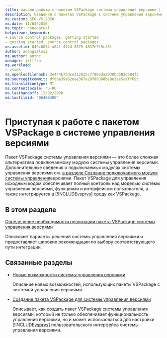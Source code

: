 ```yaml
---
title: начало работы с пакетом VSPackage системы управления версиями | Документация Майкрософт
description: Сведения о пакетах VSPackage в системе управления версиями в Visual Studio и о том, как они являются более расширенной альтернативой подключаемым модулям системы управления версиями.
ms.custom: SEO-VS-2020
ms.date: 11/04/2016
ms.topic: conceptual
helpviewer_keywords:
- source control packages, getting started
- getting started, source control packages
ms.assetid: 049c68f4-a041-4f24-8575-4837e7f5cf3f
author: acangialosi
ms.author: anthc
manager: jillfra
ms.workload:
- vssdk
ms.openlocfilehash: 3e444b73dce312625c7f86eda2930ba683e504f2
ms.sourcegitcommit: df6ba39a62eae387e29f89388be9e3ee5ceff69c
ms.translationtype: MT
ms.contentlocale: ru-RU
ms.lasthandoff: 12/02/2020
ms.locfileid: "96480490"
---
```

# <a name="get-started-with-source-control-vspackages"></a>Приступая к работе с пакетом VSPackage в системе управления версиями

Пакет VSPackage системы управления версиями — это более сложная альтернатива подключаемому модулю системы управления версиями. Дополнительные сведения о подключаемых модулях системы управления версиями см. [в разделе Создание подключаемого модуля системы управления](../../extensibility/internals/creating-a-source-control-plug-in.md)версиями. Пакет VSPackage для управления исходным кодом обеспечивает полный контроль над моделью системы управления версиями, функциями и интерфейсом пользователя, а также интегрируется в [!INCLUDE[vsprvs](../../code-quality/includes/vsprvs_md.md)] среду как VSPackage.

## <a name="in-this-section"></a>В этом разделе

[Определение необходимости реализации пакета VSPackage системы управления версиями](../../extensibility/internals/determining-whether-to-implement-a-source-control-vspackage.md)

Описывает варианты решений системы управления версиями и предоставляет широкие рекомендации по выбору соответствующего пути интеграции.

## <a name="related-sections"></a>Связанные разделы

- [Новые возможности системы управления версиями](../../extensibility/internals/what-s-new-in-source-control.md)

   Описание новых возможностей, использующих пакеты VSPackage с системой управления версиями.

- [Создание пакета VSPackage для системы управления версиями](../../extensibility/internals/creating-a-source-control-vspackage.md)

   Описывает, как создать пакет VSPackage системы управления версиями, который не только обеспечивает функциональность управления версиями, но и может использоваться для настройки [!INCLUDE[vsprvs](../../code-quality/includes/vsprvs_md.md)] пользовательского интерфейса системы управления версиями.

